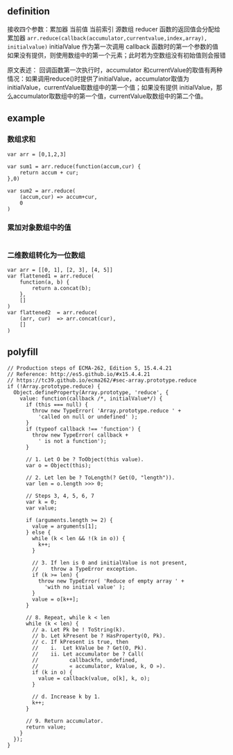 ## definition
接收四个参数：累加器 当前值 当前索引 源数组
reducer 函数的返回值会分配给累加器
`arr.reduce(callback(accumulator,currentvalue,index,array), initialvalue)`
initialValue 作为第一次调用 callback 函数时的第一个参数的值
如果没有提供，则使用数组中的第一个元素；此时若为空数组没有初始值则会报错

原文表述：
回调函数第一次执行时，accumulator 和currentValue的取值有两种情况：如果调用reduce()时提供了initialValue，accumulator取值为initialValue，currentValue取数组中的第一个值；如果没有提供 initialValue，那么accumulator取数组中的第一个值，currentValue取数组中的第二个值。

## example
### 数组求和
```
var arr = [0,1,2,3]

var sum1 = arr.reduce(function(accum,cur) {
    return accum + cur;
},0)

var sum2 = arr.reduce(
    (accum,cur) => accum+cur, 
    0
)

```
### 累加对象数组中的值
```

```

### 二维数组转化为一位数组
```
var arr = [[0, 1], [2, 3], [4, 5]]
var flattened1 = arr.reduce(
    function(a, b) {
        return a.concat(b);
    },
    []
)
var flattened2  = arr.reduce(
    (arr, cur)  => arr.concat(cur),
    []
)
```

## polyfill
```
// Production steps of ECMA-262, Edition 5, 15.4.4.21
// Reference: http://es5.github.io/#x15.4.4.21
// https://tc39.github.io/ecma262/#sec-array.prototype.reduce
if (!Array.prototype.reduce) {
  Object.defineProperty(Array.prototype, 'reduce', {
    value: function(callback /*, initialValue*/) {
      if (this === null) {
        throw new TypeError( 'Array.prototype.reduce ' + 
          'called on null or undefined' );
      }
      if (typeof callback !== 'function') {
        throw new TypeError( callback +
          ' is not a function');
      }

      // 1. Let O be ? ToObject(this value).
      var o = Object(this);

      // 2. Let len be ? ToLength(? Get(O, "length")).
      var len = o.length >>> 0; 

      // Steps 3, 4, 5, 6, 7      
      var k = 0; 
      var value;

      if (arguments.length >= 2) {
        value = arguments[1];
      } else {
        while (k < len && !(k in o)) {
          k++; 
        }

        // 3. If len is 0 and initialValue is not present,
        //    throw a TypeError exception.
        if (k >= len) {
          throw new TypeError( 'Reduce of empty array ' +
            'with no initial value' );
        }
        value = o[k++];
      }

      // 8. Repeat, while k < len
      while (k < len) {
        // a. Let Pk be ! ToString(k).
        // b. Let kPresent be ? HasProperty(O, Pk).
        // c. If kPresent is true, then
        //    i.  Let kValue be ? Get(O, Pk).
        //    ii. Let accumulator be ? Call(
        //          callbackfn, undefined,
        //          « accumulator, kValue, k, O »).
        if (k in o) {
          value = callback(value, o[k], k, o);
        }

        // d. Increase k by 1.      
        k++;
      }

      // 9. Return accumulator.
      return value;
    }
  });
}
```